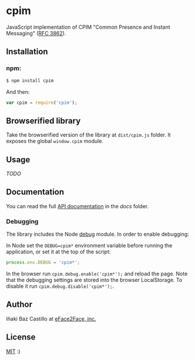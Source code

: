 # cpim

JavaScript implementation of CPIM "Common Presence and Instant Messaging" ([RFC 3862](https://tools.ietf.org/html/rfc3862)).


## Installation

### **npm**:

```bash
$ npm install cpim
```

And then:

```javascript
var cpim = require('cpim');
```


## Browserified library

Take the browserified version of the library at `dist/cpim.js` folder. It exposes the global `window.cpim` module.


## Usage

*TODO*


## Documentation

You can read the full [API documentation](docs/index.md) in the *docs* folder.


### Debugging

The library includes the Node [debug](https://github.com/visionmedia/debug) module. In order to enable debugging:

In Node set the `DEBUG=cpim*` environment variable before running the application, or set it at the top of the script:

```javascript
process.env.DEBUG = 'cpim*';
```

In the browser run `cpim.debug.enable('cpim*');` and reload the page. Note that the debugging settings are stored into the browser LocalStorage. To disable it run `cpim.debug.disable('cpim*');`.


## Author

Iñaki Baz Castillo at [eFace2Face, inc.](https://eface2face.com)


## License

[MIT](./LICENSE) :)
